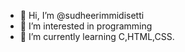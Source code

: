 - 👋 Hi, I’m @sudheerimmidisetti
- 👀 I’m interested in programming
- 🌱 I’m currently learning C,HTML,CSS.

<!---
sudheerimmidisetti/sudheerimmidisetti is a ✨ special ✨ repository because its `README.md` (this file) appears on your GitHub profile.
You can click the Preview link to take a look at your changes.
--->
